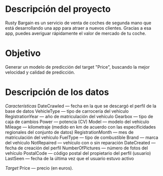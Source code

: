 # Descripción del proyecto
Rusty Bargain es un servicio de venta de coches de segunda mano que está desarrollando una app para atraer a nuevos clientes. Gracias a esa app, puedes averiguar rápidamente el valor de mercado de tu coche.

# Objetivo

Generar un modelo de predicción del target "Price", buscando la mejor velocidad y calidad de predicción.

# Descripción de los datos

*Características*
    DateCrawled — fecha en la que se descargó el perfil de la base de datos
    VehicleType — tipo de carrocería del vehículo
    RegistrationYear — año de matriculación del vehículo
    Gearbox — tipo de caja de cambios
    Power — potencia (CV)
    Model — modelo del vehículo
    Mileage — kilometraje (medido en km de acuerdo con las especificidades regionales del conjunto de datos)
    RegistrationMonth — mes de matriculación del vehículo
    FuelType — tipo de combustible
    Brand — marca del vehículo
    NotRepaired — vehículo con o sin reparación
    DateCreated — fecha de creación del perfil
    NumberOfPictures — número de fotos del vehículo
    PostalCode — código postal del propietario del perfil (usuario)
    LastSeen — fecha de la última vez que el usuario estuvo activo

*Target*
    Price — precio (en euros).